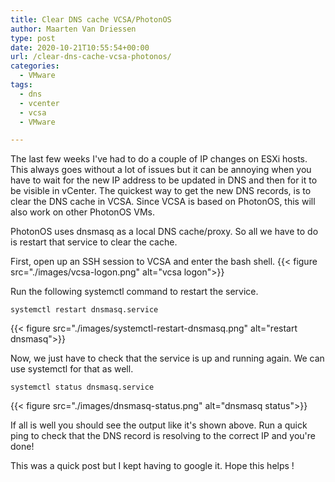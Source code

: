 ```yaml
---
title: Clear DNS cache VCSA/PhotonOS
author: Maarten Van Driessen
type: post
date: 2020-10-21T10:55:54+00:00
url: /clear-dns-cache-vcsa-photonos/
categories:
  - VMware
tags:
  - dns
  - vcenter
  - vcsa
  - VMware

---
```

The last few weeks I've had to do a couple of IP changes on ESXi hosts. This always goes without a lot of issues but it can be annoying when you have to wait for the new IP address to be updated in DNS and then for it to be visible in vCenter. The quickest way to get the new DNS records, is to clear the DNS cache in VCSA. Since VCSA is based on PhotonOS, this will also work on other PhotonOS VMs.

PhotonOS uses dnsmasq as a local DNS cache/proxy. So all we have to do is restart that service to clear the cache.

First, open up an SSH session to VCSA and enter the bash shell.
{{< figure src="./images/vcsa-logon.png" alt="vcsa logon">}}

Run the following systemctl command to restart the service.

```systemctl restart dnsmasq.service ```

{{< figure src="./images/systemctl-restart-dnsmasq.png" alt="restart dnsmasq">}}

Now, we just have to check that the service is up and running again. We can use systemctl for that as well.

```systemctl status dnsmasq.service```

{{< figure src="./images/dnsmasq-status.png" alt="dnsmasq status">}}

If all is well you should see the output like it's shown above. Run a quick ping to check that the DNS record is resolving to the correct IP and you're done!

This was a quick post but I kept having to google it. Hope this helps !